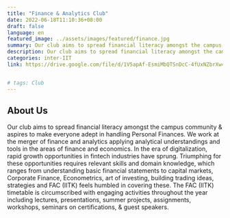 ```yaml
---
title: "Finance & Analytics Club"
date: 2022-06-18T11:10:36+08:00
draft: false
language: en
featured_image: ../assets/images/featured/finance.jpg
summary: Our club aims to spread financial literacy amongst the campus community & aspires to make everyone adept in handling Personal Finances. We work at the merger of finance and analytics applying analytical understandings and tools in the areas of finance and economics. In the era of digitalization, rapid growth opportunities in fintech industries have sprung.
description: Our club aims to spread financial literacy amongst the campus community & aspires to make everyone adept in handling Personal Finances. We work at the merger of finance and analytics applying analytical understandings and tools in the areas of finance and economics. In the era of digitalization, rapid growth opportunities in fintech industries have sprung. Triumphing for these opportunities requires relevant skills and domain knowledge, which ranges from understanding basic financial statements to capital markets, Corporate Finance, Econometrics, art of investing, building trading ideas, strategies and FAC (IITK) feels humbled in covering these. The FAC (IITK) timetable is circumscribed with engaging activities throughout the year including lectures, presentations, summer projects, assignments, workshops, seminars on certifications, & guest speakers.
categories: inter-IIT
link: https://drive.google.com/file/d/1V5apAf-EsmiMbQTSnDcC-4fUxNZbrXw4/view?usp=sharing


# tags: Club
---
```

## About Us

Our club aims to spread financial literacy amongst the campus community & aspires to make everyone adept in handling Personal Finances. We work at the merger of finance and analytics applying analytical understandings and tools in the areas of finance and economics. In the era of digitalization, rapid growth opportunities in fintech industries have sprung. Triumphing for these opportunities requires relevant skills and domain knowledge, which ranges from understanding basic financial statements to capital markets, Corporate Finance, Econometrics, art of investing, building trading ideas, strategies and FAC (IITK) feels humbled in covering these. The FAC (IITK) timetable is circumscribed with engaging activities throughout the year including lectures, presentations, summer projects, assignments, workshops, seminars on certifications, & guest speakers.
